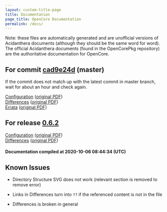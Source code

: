 ```yaml
---
layout: custom-title-page
title: Documentation
page_title: OpenCore Documentation
permalink: /docs/
---
```

Note: these files are automatically generated and are unofficial versions of Acidanthera documents (although they should be the same word for word). The official Acidanthera documents (found in the OpenCorePkg repository) are the authoritative documentation for OpenCore.

## For commit [cad9e24d](https://github.com/acidanthera/OpenCorePkg/tree/cad9e24d8698b323fba1498ac9efacfcb27c378f) (master)

If the commit does not match up with the latest commit in master branch, wait for about an hour and check again.

[Configuration](latest/Configuration.html) ([original PDF](https://github.com/acidanthera/OpenCorePkg/blob/cad9e24d8698b323fba1498ac9efacfcb27c378f/Docs/Configuration.pdf))
<br>
[Differences](latest/Differences.html) ([original PDF](https://github.com/acidanthera/OpenCorePkg/blob/cad9e24d8698b323fba1498ac9efacfcb27c378f/Docs/Differences/Differences.pdf))
<br>
[Errata](latest/Errata.html) ([original PDF](https://github.com/acidanthera/OpenCorePkg/blob/cad9e24d8698b323fba1498ac9efacfcb27c378f/Docs/Errata/Errata.pdf))

## For release [0.6.2](https://github.com/acidanthera/OpenCorePkg/tree/0.6.2)

[Configuration](release/Configuration.html) ([original PDF](https://github.com/acidanthera/OpenCorePkg/blob/0.6.2/Docs/Configuration.pdf))
<br>
[Differences](release/Differences.html) ([original PDF](https://github.com/acidanthera/OpenCorePkg/blob/0.6.2/Docs/Differences/Differences.pdf))

#### Documentation compiled at 2020-10-06 08:44:34 (UTC)

## Known Issues

* Directory Structure SVG does not work (relevant section is removed to remove error)

* Links in Differences turn into `??` if the referenced content is not in the file

* Differences is broken in general
